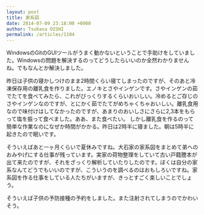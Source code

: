 ```yaml
---
layout: post
title: 家系図
date: 2014-07-09 23:18:00 +0900
author: Tsukasa OISHI
permalink: /articles/1104
---
```


WindowsのGitのGUIツールがうまく動かないということで手助けをしていました。Windowsの問題を解決するのってどうしたらいいのか全然わかりませんね。でもなんとか解決しました。

昨日は子供の寝かしつけのまま2時間くらい寝てしまったのですが、そのあと冷凍保存用の離乳食を作りました。エノキとさやインゲンです。さやインゲンの茹でたてを食べてみたら、これがびっくりするくらいおいしい。冷めるとご存じのさやインゲンなのですが、とにかく茹でたてがめちゃくちゃおいしい。離乳食用なので味付けはしてなかったのですが、あまりのおいしさにさらに2,3本をもらって塩を振って食べました。ああ、また食べたい。
しかし離乳食を作るのって簡単な作業なのになぜか時間がかかる。昨日は2時半に寝ました。朝は5時半に起きたので眠いです。

そういえばあと一ヶ月くらいで夏休みですね。大石家の家系図をまとめて弟へのおみやげにする仕事が残っています。実家の荷物整理をしていて古い戸籍謄本が出て来たのですが、それをざっくり解析していたりしたのです。ぼくは自分の家系なんてどうでもいいのですが、こういうのを調べるのはおもしろいですね。家系図を作る仕事をしている人たちがいますが、きっとすごく楽しいことでしょう。

そういえば子供の予防接種の予約をしました。また注射されてしまうのでかわいそう。
